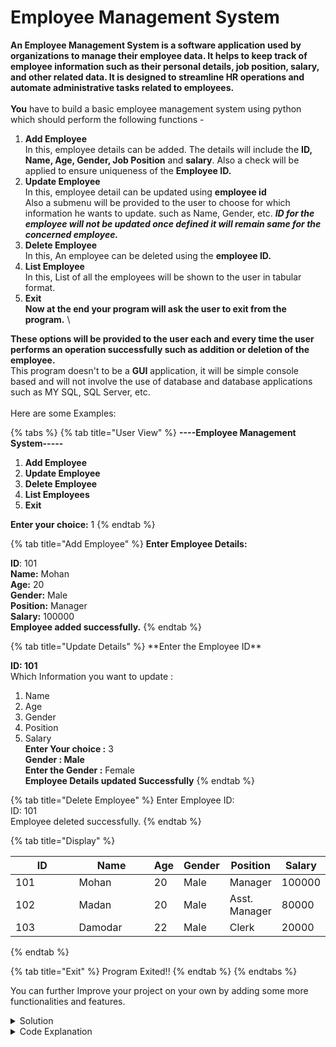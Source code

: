 # Employee Management System

**An Employee Management System is a software application used by organizations to manage their employee data. It helps to keep track of employee information such as their personal details, job position, salary, and other related data. It is designed to streamline HR operations and automate administrative tasks related to employees.**\
\
**You** have to build a basic employee management system using python which should perform the following functions -

1. **Add Employee**\
   In this, employee details can be added. The details will include the **ID,** **Name, Age, Gender, Job Position** and **salary**. Also a check will be applied to ensure uniqueness of the **Employee ID.**
2. **Update Employee**\
   In this, employee detail can be updated using **employee id**\
   Also a submenu will be provided to the user to choose for which information he wants to update. such as Name, Gender, etc. _**ID for the employee will not be updated once defined it will remain same for the concerned employee.**_
3. **Delete Employee**\
   In this, An employee can be deleted using the **employee ID.**
4. **List Employee**\
   In this, List of all the employees will be shown to the user in tabular format.
5. **Exit**\
   **Now at the end your program will ask the user to exit from the program.** \\

**These options will be provided to the user each and every time the user performs an operation successfully such as addition or deletion of the employee.**\
This program doesn't to be a **GUI** application, it will be simple console based and will not involve the use of database and database applications such as MY SQL, SQL Server, etc.\
\
Here are some Examples:

{% tabs %}
{% tab title="User View" %}
**----Employee Management System-----**

1. **Add Employee**
2. **Update Employee**
3. **Delete Employee**
4. **List Employees**
5. **Exit**

**Enter your choice:** 1
{% endtab %}

{% tab title="Add Employee" %}
**Enter Employee Details:**

**ID**: 101\
**Name:** Mohan\
**Age:** 20\
**Gender:** Male\
**Position:** Manager\
**Salary:** 100000\
**Employee added successfully.**
{% endtab %}

{% tab title="Update Details" %}
\*\*Enter the Employee ID\*\*

**ID: 101**\
Which Information you want to update :

1. Name
2. Age
3. Gender
4. Position
5. Salary\
   **Enter Your choice :** 3\
   **Gender : Male**\
   **Enter the Gender :** Female\
   **Employee Details updated Successfully**
{% endtab %}

{% tab title="Delete Employee" %}
Enter Employee ID:\
ID: 101\
Employee deleted successfully.
{% endtab %}

{% tab title="Display" %}
<table><thead><tr><th width="88">ID</th><th width="106">Name</th><th>Age</th><th>Gender</th><th>Position</th><th>Salary</th></tr></thead><tbody><tr><td>101</td><td>Mohan</td><td>20</td><td>Male</td><td>Manager</td><td>100000</td></tr><tr><td>102</td><td>Madan</td><td>20</td><td>Male</td><td>Asst. Manager</td><td>80000</td></tr><tr><td>103</td><td>Damodar</td><td>22</td><td>Male</td><td>Clerk</td><td>20000</td></tr></tbody></table>
{% endtab %}

{% tab title="Exit" %}
Program Exited!!
{% endtab %}
{% endtabs %}

You can further Improve your project on your own by adding some more functionalities and features.

<details>

<summary>Solution</summary>

```python
# Employee Management System

#Globally a list has been created for employees to add
employees = []

# Add Employee
def add_employee():
    flag = True # for checking the uniqueness of the ID of the employee
    print("Enter Employee Details:")
    id = int(input("ID: "))
    name = input("Name: ")
    age = int(input("Age: "))
    gender = input("Gender: ")
    position = input("Position: ")
    salary = float(input("Salary: "))
    #Now Checking whether the ID provided by the user already exists or not
    if not employees:
        flag = True
    else:
        for emp in employees:
            if id  == emp['id']:
                flag = False
                break
    if flag == True:
        #If ID is unique then add the details

        #Dictionary of employee with his details as key value pair has been added
        employee = {'id': id, 'name': name, 'age': age, 'gender': gender, 'position': position, 'salary': salary}

        #Now this detail is added in that globally declared list.
        employees.append(employee)
        print("Employee added successfully.")
    else:
        print('ID already exists!!')

# Update Employee
def update_employee():
    #Taking ID from the user on which update is to be performed.
    print("Enter Employee ID:")
    id = int(input("ID: "))
    
    #Loop for finding the employee with the ID provided to update details
    for employee in employees:
        if employee['id'] == id: #condition for finding the employee
            print('Which Information you want to update : ')
            print('1. Name')
            print('2. Age')
            print('3. Gender')
            print('4. Position')
            print('5. Salary')
            ch = int(input('Enter Your choice : '))

            #Now checking for which information has to be updated
            #On deciding, first line will show the current value of that column
            #Second, new value will be asked from the user to update
            if ch == 1:
                #showing the current value of column name
                print('Name : ', employee['name'])
                #Taking the new value from the user to update
                employee['name'] = input('Enter the new name :')
            elif ch == 2:
                print('Age : ', employee['age'])
                employee['age'] = input('Enter the age :')
            elif ch == 3:
                print('Gender :', employee['gender'])
                employee['gender'] = input('Enter the Gender : ')
            elif ch == 4:
                print('Name : ', employee['position'])
                employee['position'] = input('Enter the position :')
            elif ch == 5:
                print('Salary : ', employee['salary'])
                employee['salary'] = input('Enter the salary :')
            print('Employee Details updated Successfully')
            print()
            #On successfully adding the employee
            #return statement will return the control the while loop of options from
            #add function to the while loop
            return
    #If employee with the ID provided is not found then no return
    #statement will be executed and thus employee not found message
    #Will be displayed to the user as written below.
    print("Employee not found.")

# Delete Employee
def delete_employee():
    print("Enter Employee ID:")
    id = int(input("ID: "))
    for employee in employees:
        if employee['id'] == id:
            #On finding the employee with the concerned details
            #Employee is removed from list employees using remove function of list
            employees.remove(employee)
            print("Employee deleted successfully.")
            return
        #here same logic for return is applied as explained in above add function.
    print("Employee not found.")

# List Employees
def list_employees():
    if len(employees) == 0:
        print("No employees found.")
        return
    #Printing in tabular format
    print("ID\tName\tAge\tGender\tPosition\tSalary")
    print()
    for employee in employees:
        print(f"{employee['id']}\t{employee['name']}\t{employee['age']}\t{employee['gender']}\
\t{employee['position']}\t{employee['salary']}")
# Main Loop
while True:
    #Through this loop the execution of the program starts
    #and this is the user view
    print()
    print("----Employee Management System-----")
    print("1. Add Employee")
    print("2. Update Employee")
    print("3. Delete Employee")
    print("4. List Employees")
    print("5. Exit")
    choice = int(input("Enter your choice: "))
    if choice == 1:
        add_employee()
    elif choice == 2:
        update_employee()
    elif choice == 3:
        delete_employee()
    elif choice == 4:
        list_employees()
    elif choice == 5:
        print('Program Exited!!')
        break
    else:
        print("Invalid choice. Please try again.")

```

</details>

<details>

<summary>Code Explanation</summary>

The above code starts from the while loop and that is the user view means first time the user interacts with the options provided there.

On choosing the options user is asked for the necessary details to be added.

A list `employees = []` has been declared globally to add employees with their details in the form of **dictionary**. It is declared globally so that it is available throughout the program.

`add_employee()` function is defined to add the employee which takes the employee id from the user and checks whether any user with the ID provided exists or not. If yes then a message is displayed that user already exist otherwise the details are added in the form of **dictionary in the list employees\[] declared globally**

`update_employee()` function updates the employee details by taking the user id and finds the employee with that employee id and displays a submenu to the user asking which detail user want to update. Each option shows its old value and asks for the new value from the user.

`delete_employee()` function deleted the employee on the basis of employee ID.

`list_employees()`function displays list of all the employees in the tabular format.

Inside these functions on few places **return** is used to return the control to the while loop if the employee is found and the necessary operation is performed successfully. If the employee is not found then this **return** statement will not be executed as the control will not come inside the if block then **a message&#x20;**_**Employee not found**_**&#x20;is displayed to the user.**

</details>
